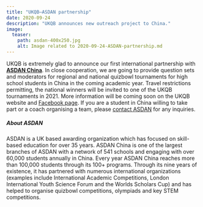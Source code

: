 ```yaml
---
title: "UKQB–ASDAN partnership"
date: 2020-09-24
description: "UKQB announces new outreach project to China."
image:
  teaser:
    path: asdan-400x250.jpg
    alt: Image related to 2020-09-24-ASDAN-partnership.md
---
```


UKQB is extremely glad to announce our first international partnership with [**ASDAN China**](https://www.seedasdan.org/en/). In close cooperation, we are going to provide question sets and moderators for regional and national quizbowl tournaments for high school students in China in the coming academic year. Travel restrictions permitting, the national winners will be invited to one of the UKQB tournaments in 2021. More information will be coming soon on the UKQB website and [Facebook page](https://www.facebook.com/quizbowluk/). If you are a student in China willing to take part or a coach organising a team, please [contact ASDAN](mailto:info@seedasdan.org) for any inquiries.

##### About ASDAN

ASDAN is a UK based awarding organization which has focused on skill-based education for over 35 years. ASDAN China is one of the largest branches of ASDAN with a network of 541 schools and engaging with over 60,000 students annually in China. Every year ASDAN China reaches more than 100,000 students through its 100+ programs. Through its nine years of existence, it has partnered with numerous international organizations (examples include International Academic Competitions, London International Youth Science Forum and the Worlds Scholars Cup) and has helped to organise quizbowl competitions, olympiads and key STEM competitions.
